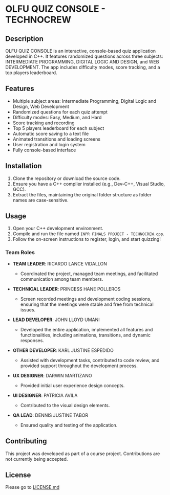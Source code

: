 # OLFU QUIZ CONSOLE - TECHNOCREW

## Description
OLFU QUIZ CONSOLE is an interactive, console-based quiz application developed in C++. It features randomized questions across three subjects: INTERMEDIATE PROGRAMMING, DIGITAL LOGIC AND DESIGN, and WEB DEVELOPMENT. The app includes difficulty modes, score tracking, and a top players leaderboard.

## Features
- Multiple subject areas: Intermediate Programming, Digital Logic and Design, Web Development
- Randomized questions for each quiz attempt
- Difficulty modes: Easy, Medium, and Hard
- Score tracking and recording
- Top 5 players leaderboard for each subject
- Automatic score saving to a text file
- Animated transitions and loading screens
- User registration and login system
- Fully console-based interface

## Installation
1. Clone the repository or download the source code.
2. Ensure you have a C++ compiler installed (e.g., Dev-C++, Visual Studio, GCC).
3. Extract the files, maintaining the original folder structure as folder names are case-sensitive.

## Usage
1. Open your C++ development environment.
2. Compile and run the file named `INPR FINALS PROJECT - TECHNOCREW.cpp`.
3. Follow the on-screen instructions to register, login, and start quizzing!

### Team Roles
- **TEAM LEADER**: RICARDO LANCE VIDALLON
  - Coordinated the project, managed team meetings, and facilitated communication among team members.

- **TECHNICAL LEADER**: PRINCESS HANE POLLEROS
  - Screen recorded meetings and development coding sessions, ensuring that the meetings were stable and free from technical issues.

- **LEAD DEVELOPER**: JOHN LLOYD UMANI
  - Developed the entire application, implemented all features and functionalities, including animations, transitions, and dynamic responses.

- **OTHER DEVELOPER**: KARL JUSTINE ESPEDIDO
  - Assisted with development tasks, contributed to code review, and provided support throughout the development process.

- **UX DESIGNER**: DARWIN MARTIZANO
  - Provided initial user experience design concepts.

- **UI DESIGNER**: PATRICIA AVILA
  - Contributed to the visual design elements.

- **QA LEAD**: DENNIS JUSTINE TABOR
  - Ensured quality and testing of the application.

## Contributing
This project was developed as part of a course project. Contributions are not currently being accepted.

## License
Please go to [LICENSE.md](LICENSE.md)
